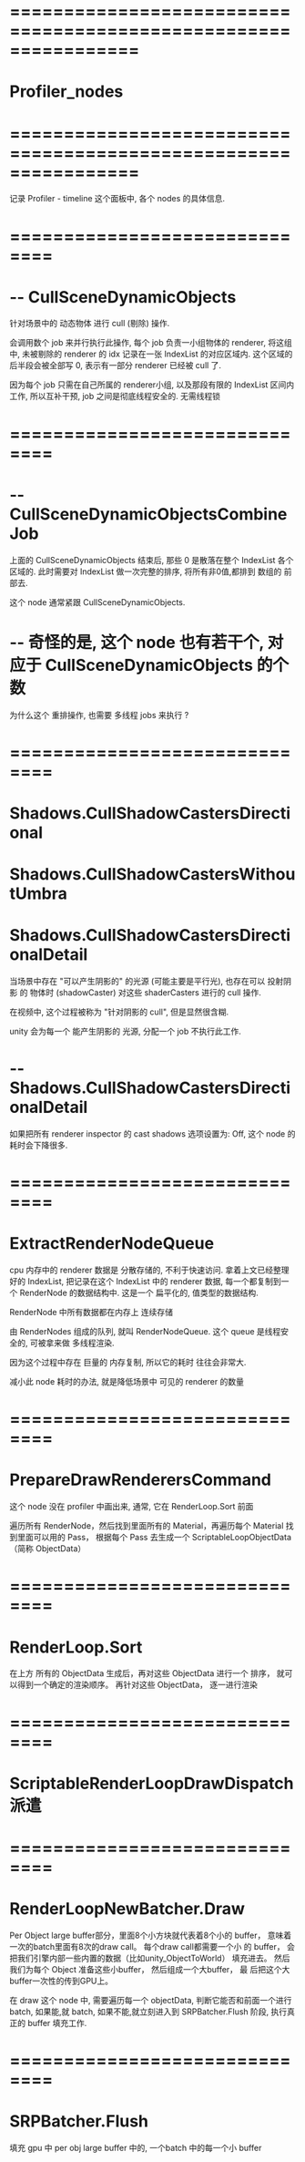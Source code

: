 # ================================================================ #
#            Profiler_nodes
# ================================================================ #
记录 Profiler - timeline 这个面板中, 各个 nodes 的具体信息.


# ============================== #
# -- CullSceneDynamicObjects

针对场景中的 动态物体 进行 cull (剔除) 操作.

会调用数个 job 来并行执行此操作, 每个 job 负责一小组物体的 renderer, 
将这组中, 未被剔除的 renderer 的 idx 记录在一张 IndexList 的对应区域内.
这个区域的 后半段会被全部写 0, 表示有一部分 renderer 已经被 cull 了.

因为每个 job 只需在自己所属的 renderer小组, 以及那段有限的 IndexList 区间内工作,
所以互补干预, job 之间是彻底线程安全的. 无需线程锁



# ============================== #
# -- CullSceneDynamicObjectsCombineJob

上面的 CullSceneDynamicObjects 结束后, 那些 0 是散落在整个 IndexList 各个区域的.
此时需要对 IndexList 做一次完整的排序, 将所有非0值,都排到 数组的 前部去.

这个 node 通常紧跟 CullSceneDynamicObjects.

# -- 奇怪的是, 这个 node 也有若干个, 对应于 CullSceneDynamicObjects 的个数
为什么这个 重排操作, 也需要 多线程 jobs 来执行 ?



# ============================== #
# Shadows.CullShadowCastersDirectional
# Shadows.CullShadowCastersWithoutUmbra
# Shadows.CullShadowCastersDirectionalDetail

当场景中存在 "可以产生阴影的" 的光源 (可能主要是平行光), 也存在可以 投射阴影 的 物体时 (shadowCaster)
对这些 shaderCasters 进行的 cull 操作.

在视频中, 这个过程被称为 "针对阴影的 cull", 但是显然很含糊.

unity 会为每一个 能产生阴影的 光源, 分配一个 job 不执行此工作.

# -- Shadows.CullShadowCastersDirectionalDetail
如果把所有 renderer inspector 的 cast shadows 选项设置为: Off,
这个 node 的耗时会下降很多.



# ============================== #
# ExtractRenderNodeQueue

cpu 内存中的 renderer 数据是 分散存储的, 不利于快速访问. 拿着上文已经整理好的 IndexList,
把记录在这个 IndexList 中的 renderer 数据, 每一个都复制到一个 RenderNode 的数据结构中.
这是一个 扁平化的, 值类型的数据结构.

RenderNode 中所有数据都在内存上 连续存储

由 RenderNodes 组成的队列, 就叫 RenderNodeQueue. 这个 queue 是线程安全的, 可被拿来做 多线程渲染.

因为这个过程中存在 巨量的 内存复制, 所以它的耗时 往往会非常大.

减小此 node 耗时的办法, 就是降低场景中 可见的 renderer 的数量


# ============================== #
# PrepareDrawRenderersCommand

这个 node 没在 profiler 中画出来, 通常, 它在 RenderLoop.Sort 前面

遍历所有 RenderNode，然后找到里面所有的 Material，再遍历每个 Material 找到里面可以用的 Pass， 
根据每个 Pass 去生成一个 ScriptableLoopObjectData（简称 ObjectData）



# ============================== #
# RenderLoop.Sort

在上方 所有的 ObjectData 生成后，再对这些 ObjectData 进行一个 排序，
就可以得到一个确定的渲染顺序。 再针对这些 ObjectData， 逐一进行渲染


# ============================== #
# ScriptableRenderLoopDrawDispatch  派遣




# ============================== #
# RenderLoopNewBatcher.Draw

Per Object large buffer部分，里面8个小方块就代表着8个小的 buffer， 
意味着一次的batch里面有8次的draw call。 
每个draw call都需要一个小 的 buffer， 会把我们引擎内部一些内置的数据（比如unity_ObjectToWorld） 填充进去。 
然后我们为每个 Object 准备这些小buffer， 然后组成一个大buffer， 最 后把这个大buffer一次性的传到GPU上。 

在 draw 这个 node 中, 
需要遍历每一个 objectData, 判断它能否和前面一个进行 batch, 如果能,就 batch,
如果不能,就立刻进入到 SRPBatcher.Flush 阶段, 执行真正的 buffer 填充工作.


# ============================== #
# SRPBatcher.Flush

填充 gpu 中 per obj large buffer 中的, 一个batch 中的每一个小 buffer























